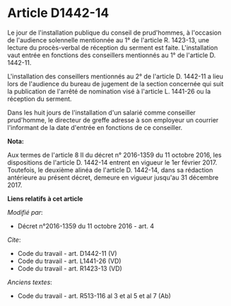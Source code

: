 # Article D1442-14

Le jour de l'installation publique du conseil de prud'hommes, à l'occasion de l'audience solennelle mentionnée au 1° de
l'article R. 1423-13, une lecture du procès-verbal de réception du serment est faite. L'installation vaut entrée en fonctions
des conseillers mentionnés au 1° de l'article D. 1442-11. 

L'installation des conseillers mentionnés au 2° de l'article D. 1442-11 a lieu lors de l'audience du bureau de jugement de la
section concernée qui suit la publication de l'arrêté de nomination visé à l'article L. 1441-26 ou la réception du serment. 

Dans les huit jours de l'installation d'un salarié comme conseiller prud'homme, le directeur de greffe adresse à son
employeur un courrier l'informant de la date d'entrée en fonctions de ce conseiller.

**Nota:**

Aux termes de l'article 8 II du décret n° 2016-1359 du 11 octobre 2016, les dispositions de l'article D. 1442-14 entrent en
vigueur le 1er février 2017. Toutefois, le deuxième alinéa de l'article D. 1442-14, dans sa rédaction antérieure au présent
décret, demeure en vigueur jusqu'au 31 décembre 2017.

**Liens relatifs à cet article**

_Modifié par_:

  - Décret n°2016-1359 du 11 octobre 2016 - art. 4

_Cite_:

  - Code du travail - art. D1442-11 (V)
  - Code du travail - art. L1441-26 (VD)
  - Code du travail - art. R1423-13 (VD)

_Anciens textes_:

  - Code du travail - art. R513-116 al 3 et al 5 et al 7 (Ab)
